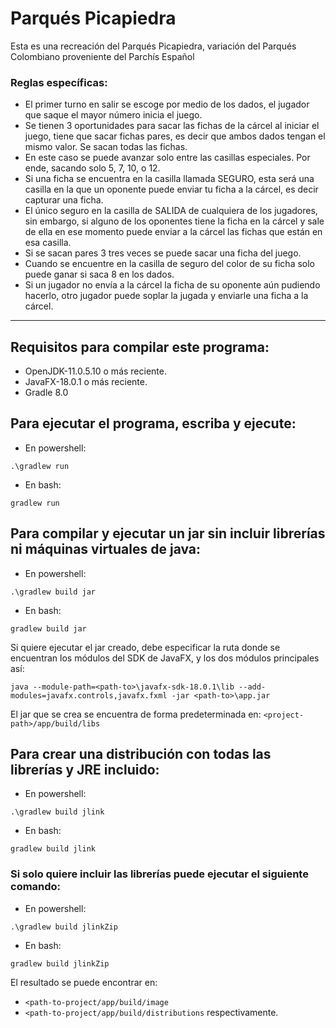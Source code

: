 # Parqués Picapiedra

Esta es una recreación del Parqués Picapiedra, variación del Parqués Colombiano proveniente del Parchís Español


### Reglas específicas:

- El primer turno en salir se escoge por medio de los dados, el jugador que saque el mayor número inicia el juego. 
- Se tienen 3 oportunidades para sacar las fichas de la cárcel al iniciar el juego, tiene que sacar fichas pares, es decir que  ambos dados tengan el mismo valor. Se sacan todas las fichas. 
- En este caso se puede avanzar solo entre las casillas especiales. Por ende, sacando solo 5, 7, 10, o 12. 
- Si una ficha se encuentra en la casilla llamada SEGURO, esta será una casilla en la que un oponente puede enviar tu ficha a la cárcel, es decir capturar una ficha. 
- El único seguro en la casilla de SALIDA de cualquiera de los jugadores, sin embargo, si alguno de los oponentes tiene la ficha en la cárcel y sale de ella en ese momento puede enviar a la cárcel las fichas que están en esa casilla. 
- Si se sacan pares 3 tres veces se puede sacar una ficha del juego.
- Cuando se encuentre en la casilla de seguro del color de su ficha solo puede ganar si saca 8 en los dados. 
- Si un jugador no envía a la cárcel la ficha de su oponente aún pudiendo hacerlo, otro jugador puede soplar la jugada y enviarle una ficha a la cárcel. 

----------

## Requisitos para compilar este programa:

- OpenJDK-11.0.5.10 o más reciente.
- JavaFX-18.0.1 o más reciente.
- Gradle 8.0

## Para ejecutar el programa, escriba y ejecute:
- En powershell:
```console
.\gradlew run
```
- En bash:
```console
gradlew run
```

## Para compilar y ejecutar un jar sin incluir librerías ni máquinas virtuales de java:
- En powershell:
```console
.\gradlew build jar
```
- En bash:
```console
gradlew build jar
```
Si quiere ejecutar el jar creado, debe especificar la ruta donde se encuentran los módulos del SDK de JavaFX, y los dos módulos principales así: 
```
java --module-path=<path-to>\javafx-sdk-18.0.1\lib --add-modules=javafx.controls,javafx.fxml -jar <path-to>\app.jar
```
El jar que se crea se encuentra de forma predeterminada en: `<project-path>/app/build/libs`

## Para crear una distribución con todas las librerías y JRE incluido:
- En powershell:
```console
.\gradlew build jlink
```
- En bash:
```console
gradlew build jlink
```

### Si solo quiere incluir las librerías puede ejecutar el siguiente comando:
- En powershell:
```console
.\gradlew build jlinkZip
```
- En bash:
```console
gradlew build jlinkZip
```
El resultado se puede encontrar en: 
- `<path-to-project/app/build/image`
- `<path-to-project/app/build/distributions`
respectivamente.

